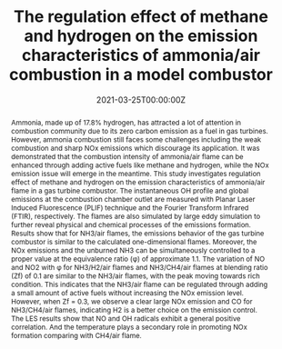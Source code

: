 ---
title: "The regulation effect of methane and hydrogen on the emission characteristics of ammonia/air combustion in a model combustor"
authors:
- Meng Zhang
- admin
- Liang Wang
- Xutao Wei
- Bieerlan Jianayihan
- Jinhua Wang
- Zuohua Huang
- Houzhang Tan
#author_notes:
#- "Equal contribution"
#- "Equal contribution"
date: "2021-03-25T00:00:00Z"
doi: "10.1016/j.ijhydene.2021.03.210"

# Schedule page publish date (NOT publication's date).
publishDate: "2021-03-25T00:00:00Z"

# Publication type.
# Accepts a single type but formatted as a YAML list (for Hugo requirements).
# Enter a publication type from the CSL standard.
publication_types: ["article-journal"]

# Publication name and optional abbreviated publication name.
publication: "*International Journal of Hydrogen Energy*"
publication_short: ""

abstract: Ammonia, made up of 17.8% hydrogen, has attracted a lot of attention in combustion community due to its zero carbon emission as a fuel in gas turbines. However, ammonia combustion still faces some challenges including the weak combustion and sharp NOx emissions which discourage its application. It was demonstrated that the combustion intensity of ammonia/air flame can be enhanced through adding active fuels like methane and hydrogen, while the NOx emission issue will emerge in the meantime. This study investigates regulation effect of methane and hydrogen on the emission characteristics of ammonia/air flame in a gas turbine combustor. The instantaneous OH profile and global emissions at the combustion chamber outlet are measured with Planar Laser Induced Fluorescence (PLIF) technique and the Fourier Transform Infrared (FTIR), respectively. The flames are also simulated by large eddy simulation to further reveal physical and chemical processes of the emissions formation. Results show that for NH3/air flames, the emissions behavior of the gas turbine combustor is similar to the calculated one-dimensional flames. Moreover, the NOx emissions and the unburned NH3 can be simultaneously controlled to a proper value at the equivalence ratio (φ) of approximate 1.1. The variation of NO and NO2 with φ for NH3/H2/air flames and NH3/CH4/air flames at blending ratio (Zf) of 0.1 are similar to the NH3/air flames, with the peak moving towards rich condition. This indicates that the NH3/air flame can be regulated through adding a small amount of active fuels without increasing the NOx emission level. However, when Zf = 0.3, we observe a clear large NOx emission and CO for NH3/CH4/air flames, indicating H2 is a better choice on the emission control. The LES results show that NO and OH radicals exhibit a general positive correlation. And the temperature plays a secondary role in promoting NOx formation comparing with CH4/air flame. 

# Summary. An optional shortened abstract.
#summary: Lorem ipsum dolor sit amet, consectetur adipiscing elit. Duis posuere tellus ac convallis placerat. Proin tincidunt magna sed ex sollicitudin condimentum.

tags:
- Source Themes
featured: false

# links:
# - name: ""
#   url: ""
url_pdf: 'https://www.sciencedirect.com/science/article/pii/S0360319921011897'
#url_code: 'https://github.com/wowchemy/wowchemy-hugo-themes'
#url_dataset: ''
#url_poster: ''
#url_project: ''
#url_slides: ''
#url_source: ''
#url_video: ''

# Featured image
# To use, add an image named `featured.jpg/png` to your page's folder. 
image:
  caption: 'Direct flame images for NH3 flame and 10%CH4 flame with equivalence ratio'
  focal_point: ""
  preview_only: false

# Associated Projects (optional).
#   Associate this publication with one or more of your projects.
#   Simply enter your project's folder or file name without extension.
#   E.g. `internal-project` references `content/project/internal-project/index.md`.
#   Otherwise, set `projects: []`.
#projects: []

# Slides (optional).
#   Associate this publication with Markdown slides.
#   Simply enter your slide deck's filename without extension.
#   E.g. `slides: "example"` references `content/slides/example/index.md`.
#   Otherwise, set `slides: ""`.
#slides: ""
---